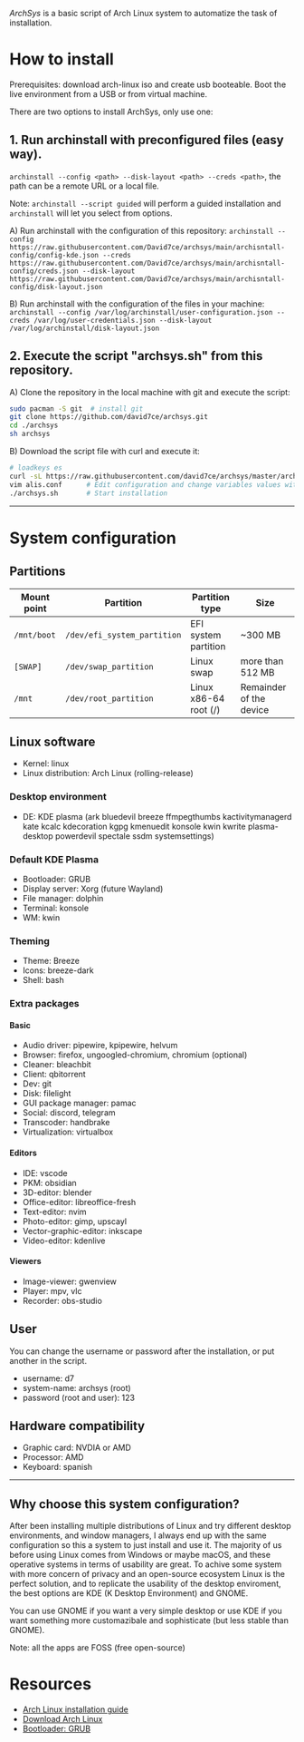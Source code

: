 *ArchSys* is a basic script of Arch Linux system to automatize the task of installation.

# How to install
Prerequisites: download arch-linux iso and create usb booteable. Boot the live environment from a USB or from virtual machine.

There are two options to install ArchSys, only use one:

## 1. Run archinstall with preconfigured files (easy way).
`archinstall --config <path> --disk-layout <path> --creds <path>`, the path can be a remote URL or a local file.

Note: `archinstall --script guided` will perform a guided installation and `archinstall` will let you select from options.

A) Run archinstall with the configuration of this repository:
`archinstall --config https://raw.githubusercontent.com/David7ce/archsys/main/archisntall-config/config-kde.json --creds https://raw.githubusercontent.com/David7ce/archsys/main/archisntall-config/creds.json --disk-layout https://raw.githubusercontent.com/David7ce/archsys/main/archisntall-config/disk-layout.json`

B) Run archinstall with the configuration of the files in your machine:
`archinstall --config /var/log/archinstall/user-configuration.json --creds /var/log/user-credentials.json --disk-layout /var/log/archinstall/disk-layout.json`

## 2. Execute the script "archsys.sh" from this repository.

A) Clone the repository in the local machine with git and execute the script:

```sh
sudo pacman -S git  # install git
git clone https://github.com/david7ce/archsys.git
cd ./archsys
sh archsys
```
B) Download the script file with curl and execute it:

```sh
# loadkeys es
curl -sL https://raw.githubusercontent.com/david7ce/archsys/master/archsys.sh | bash   # Download script
vim alis.conf      # Edit configuration and change variables values with your preferences (system configuration)
./archsys.sh       # Start installation
```

---

# System configuration
## Partitions

| Mount point | Partition                   | Partition type        | Size                    |
| ----------- | --------------------------- | --------------------- | ----------------------- |
| `/mnt/boot` | `/dev/efi_system_partition` | EFI system partition  | ~300 MB                 |
| `[SWAP]`    | `/dev/swap_partition`       | Linux swap            | more than 512 MB        |
| `/mnt`      | `/dev/root_partition`       | Linux x86-64 root (/) | Remainder of the device |

## Linux software
- Kernel: linux
- Linux distribution: Arch Linux (rolling-release)

### Desktop environment
- DE: KDE plasma (ark bluedevil breeze ffmpegthumbs kactivitymanagerd kate kcalc kdecoration kgpg kmenuedit konsole kwin kwrite plasma-desktop powerdevil spectale ssdm systemsettings)

### Default KDE Plasma
- Bootloader: GRUB
- Display server: Xorg (future Wayland)
- File manager: dolphin
- Terminal: konsole
- WM: kwin

### Theming
- Theme: Breeze
- Icons: breeze-dark
- Shell: bash


### Extra packages

#### Basic
- Audio driver: pipewire, kpipewire, helvum
- Browser: firefox, ungoogled-chromium, chromium (optional)
- Cleaner: bleachbit
- Client: qbitorrent
- Dev: git
- Disk: filelight
- GUI package manager: pamac
- Social: discord, telegram
- Transcoder: handbrake
- Virtualization: virtualbox

#### Editors
- IDE: vscode
- PKM: obsidian
- 3D-editor: blender
- Office-editor: libreoffice-fresh
- Text-editor: nvim
- Photo-editor: gimp, upscayl
- Vector-graphic-editor: inkscape
- Video-editor: kdenlive

#### Viewers
- Image-viewer: gwenview
- Player: mpv, vlc
- Recorder: obs-studio

## User
You can change the username or password after the installation, or put another in the script.
- username: d7
- system-name: archsys (root)
- password (root and user): 123

## Hardware compatibility
- Graphic card: NVDIA or AMD
- Processor: AMD
- Keyboard: spanish

---

## Why choose this system configuration?
After been installing multiple distributions of Linux and try different desktop environments, and  window managers, I always end up with the same configuration so this a system to just install and use it. The majority of us before using Linux comes from Windows or maybe macOS, and these operative systems in terms of usability are great. To achive some system with more concern of privacy and an open-source ecosystem Linux is the perfect solution, and to replicate the usability of the desktop enviroment, the best options are KDE (K Desktop Environment) and GNOME.

You can use GNOME if you want a very simple desktop or use KDE if you want something more customazibale and sophisticate (but less stable than GNOME).

Note: all the apps are FOSS (free open-source)

# Resources
- [Arch Linux installation guide](https://wiki.archlinux.org/title/Installation_guide)
- [Download Arch Linux](https://archlinux.org/download/)
- [Bootloader: GRUB](https://wiki.archlinux.org/title/GRUB)